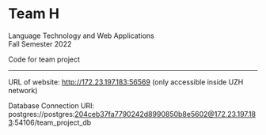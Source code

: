 # Team H

Language Technology and Web Applications  
Fall Semester 2022

Code for team project

---

URL of website: http://172.23.197.183:56569
(only accessible inside UZH network)

Database Connection URI: postgres://postgres:204ceb37fa7790242d8990850b8e5602@172.23.197.183:54106/team_project_db






